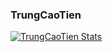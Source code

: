 ### TrungCaoTien

[![TrungCaoTien Stats](https://github-readme-stats.vercel.app/api?username=daivuongktx13)](https://github.com/anuraghazra/github-readme-stats)
